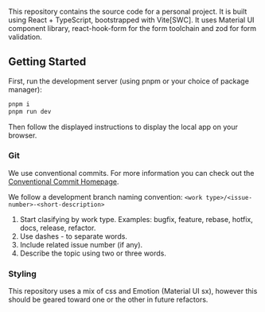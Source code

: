 This repository contains the source code for a personal project. It is built using React + TypeScript,
bootstrapped with Vite[SWC]. It uses Material UI component library, react-hook-form for the form toolchain and zod for form validation.

## Getting Started

First, run the development server (using pnpm or your choice of package manager):

```bash
pnpm i
pnpm run dev
```

Then follow the displayed instructions to display the local app on your browser.

### Git

We use conventional commits. For more information you can check out the [Conventional Commit Homepage](https://www.conventionalcommits.org/en/v1.0.0/).

We follow a development branch naming convention: `<work type>/<issue-number>-<short-description>`

1. Start clasifying by work type. Examples: bugfix, feature, rebase, hotfix, docs, release, refactor.
2. Use dashes - to separate words.
3. Include related issue number (if any).
4. Describe the topic using two or three words.

### Styling

This repository uses a mix of css and Emotion (Material UI sx), however this should be geared toward one or the other in future refactors.
